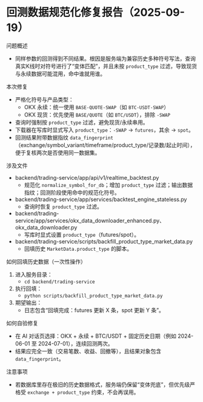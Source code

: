 # 回测数据规范化修复报告（2025-09-19）

问题概述
- 同样参数的回测得到不同结果。根因是服务端为兼容历史多种符号写法，查询真实K线时对符号进行了“变体匹配”，并且未按 `product_type` 过滤，导致现货与永续数据可能混用，命中谁就用谁。

本次修复
- 严格化符号与产品类型：
  - OKX 永续：统一使用 `BASE-QUOTE-SWAP`（如 `BTC-USDT-SWAP`）
  - OKX 现货：优先使用 `BASE/QUOTE`（如 `BTC/USDT`），排除 `-SWAP`
- 查询时强制按 `product_type` 过滤，避免现货/永续串用。
- 下载器在写库时显式写入 `product_type`：`-SWAP` → `futures`，其余 → `spot`。
- 回测结果附带数据指纹 `data_fingerprint`（exchange/symbol_variant/timeframe/product_type/记录数/起止时间），便于复核两次是否使用同一数据集。

涉及文件
- backend/trading-service/app/api/v1/realtime_backtest.py
  - 规范化 `normalize_symbol_for_db`；增加 `product_type` 过滤；输出数据指纹；回测阶段使用命中的规范化符号。
- backend/trading-service/app/services/backtest_engine_stateless.py
  - 查询时恢复 `product_type` 过滤。
- backend/trading-service/app/services/okx_data_downloader_enhanced.py、okx_data_downloader.py
  - 写库时显式设置 `product_type`（futures/spot）。
- backend/trading-service/scripts/backfill_product_type_market_data.py
  - 回填历史 `MarketData.product_type` 的脚本。

如何回填历史数据（一次性操作）
1. 进入服务目录：
   - `cd backend/trading-service`
2. 执行回填：
   - `python scripts/backfill_product_type_market_data.py`
3. 期望输出：
   - 日志包含“回填完成：futures 更新 X 条，spot 更新 Y 条”。

如何自验修复
- 在 AI 对话页选择：OKX + 永续 + BTC/USDT + 固定历史日期（例如 2024-06-01 至 2024-07-01），连续回测两次。
- 结果应完全一致（交易笔数、收益、回撤等），且结果对象包含 `data_fingerprint`。

注意事项
- 若数据库里存在极旧的历史数据格式，服务端仍保留“变体兜底”，但优先级严格受 `exchange + product_type` 约束，不会再误用。

